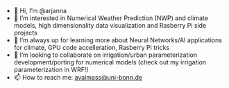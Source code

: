 - 👋 Hi, I’m @arjanna
- 👀 I’m interested in Numerical Weather Prediction (NWP) and climate models, high dimensionality data visualization and Rasberry Pi side projects
- 🌱 I’m always up for learning more about Neural Networks/AI applications for climate, GPU code accelleration, Rasberry Pi tricks
- 💞️ I’m looking to collaborate on irrigation/urban parameterization development/porting for numerical models (check out my irrigation parameterization in WRF!)
- 📫 How to reach me: avalmass@uni-bonn.de

<!---
arjanna/arjanna is a ✨ special ✨ repository because its `README.md` (this file) appears on your GitHub profile.
You can click the Preview link to take a look at your changes.
--->
